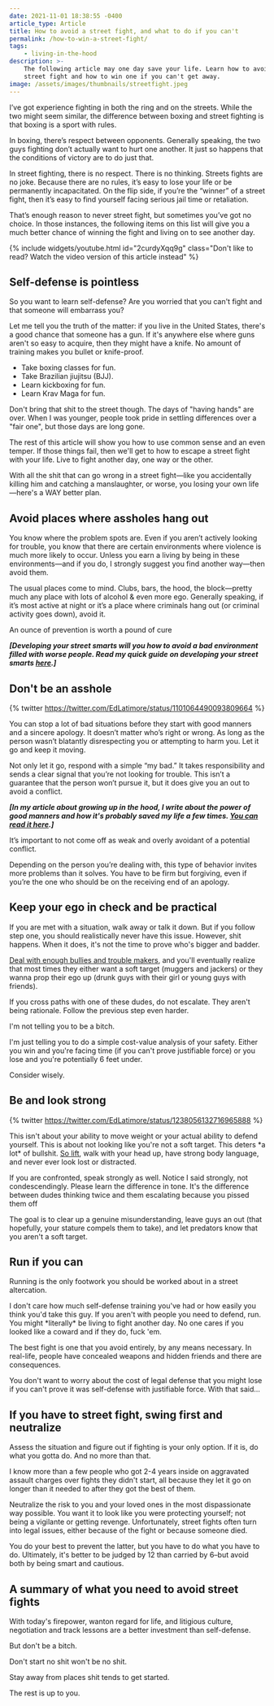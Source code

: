 ```yaml
---
date: 2021-11-01 18:38:55 -0400
article_type: Article
title: How to avoid a street fight, and what to do if you can't
permalink: /how-to-win-a-street-fight/
tags:
    - living-in-the-hood
description: >-
    The following article may one day save your life. Learn how to avoid a
    street fight and how to win one if you can't get away.
image: /assets/images/thumbnails/streetfight.jpeg
---
```

I’ve got experience fighting in both the ring and on the streets. While the two might seem similar, the difference between boxing and street fighting is that boxing is a sport with rules.

In boxing, there’s respect between opponents. Generally speaking, the two guys fighting don’t actually want to hurt one another. It just so happens that the conditions of victory are to do just that.

In street fighting, there is no respect. There is no thinking. Streets fights are no joke. Because there are no rules, it’s easy to lose your life or be permanently incapacitated. On the flip side, if you’re the “winner” of a street fight, then it’s easy to find yourself facing serious jail time or retaliation.

That’s enough reason to never street fight, but sometimes you’ve got no choice. In those instances, the following items on this list will give you a much better chance of winning the fight and living on to see another day.

{% include widgets/youtube.html id="2curdyXqq9g" class="Don't like to read? Watch the video version of this article instead" %}

## Self-defense is pointless

So you want to learn self-defense? Are you worried that you can't fight and that someone will embarrass you?

Let me tell you the truth of the matter: if you live in the United States, there's a good chance that someone has a gun. If it's anywhere else where guns aren't so easy to acquire, then they might have a knife. No amount of training makes you bullet or knife-proof.

* Take boxing classes for fun.
* Take Brazilian jiujitsu (BJJ).
* Learn kickboxing for fun.
* Learn Krav Maga for fun.

Don't bring that shit to the street though. The days of "having hands" are over. When I was younger, people took pride in settling differences over a "fair one", but those days are long gone.

The rest of this article will show you how to use common sense and an even temper. If those things fail, then we'll get to how to escape a street fight with your life. Live to fight another day, one way or the other.

With all the shit that can go wrong in a street fight—like you accidentally killing him and catching a manslaughter, or worse, you losing your own life—here's a WAY better plan.

## Avoid places where assholes hang out

You know where the problem spots are. Even if you aren’t actively looking for trouble, you know that there are certain environments where violence is much more likely to occur. Unless you earn a living by being in these environments—and if you do, I strongly suggest you find another way—then avoid them.

The usual places come to mind. Clubs, bars, the hood, the block—pretty much any place with lots of alcohol & even more ego. Generally speaking, if it’s most active at night or it’s a place where criminals hang out (or criminal activity goes down), avoid it.

An ounce of prevention is worth a pound of cure

***\[Developing your street smarts will you how to avoid a bad environment filled with worse people. Read my quick guide on developing your street smarts [here](/how-to-be-street-smart/).\]***

## Don't be an asshole

{% twitter https://twitter.com/EdLatimore/status/1101064490093809664 %}

You can stop a lot of bad situations before they start with good manners and a sincere apology. It doesn’t matter who’s right or wrong. As long as the person wasn’t blatantly disrespecting you or attempting to harm you. Let it go and keep it moving.

Not only let it go, respond with a simple “my bad.” It takes responsibility and sends a clear signal that you’re not looking for trouble. This isn’t a guarantee that the person won’t pursue it, but it does give you an out to avoid a conflict.

***\[In my article about growing up in the hood, I write about the power of good manners and how it's probably saved my life a few times. [You can read it here](/lessons-from-the-ghetto-willingness-to-fight/).\]***

It’s important to not come off as weak and overly avoidant of a potential conflict.

Depending on the person you’re dealing with, this type of behavior invites more problems than it solves. You have to be firm but forgiving, even if you’re the one who should be on the receiving end of an apology.

## Keep your ego in check and be practical

If you are met with a situation, walk away or talk it down. But if you follow step one, you should realistically never have this issue. However, shit happens. When it does, it's not the time to prove who's bigger and badder.

[Deal with enough bullies and trouble makers](/lessons-from-the-ghetto-willingness-to-fight/), and you'll eventually realize that most times they either want a soft target (muggers and jackers) or they wanna prop their ego up (drunk guys with their girl or young guys with friends).

If you cross paths with one of these dudes, do not escalate. They aren't being rationale. Follow the previous step even harder.

I'm not telling you to be a bitch.

I'm just telling you to do a simple cost-value analysis of your safety. Either you win and you're facing time (if you can't prove justifiable force) or you lose and you're potentially 6 feet under.

Consider wisely.

## Be and look strong

{% twitter https://twitter.com/EdLatimore/status/1238056132716965888 %}

This isn't about your ability to move weight or your actual ability to defend yourself. This is about not looking like you're not a soft target. This deters \*a lot\* of bullshit. [So lift](/life-lessons-from-gym/), walk with your head up, have strong body language, and never ever look lost or distracted.

If you are confronted, speak strongly as well. Notice I said strongly, not condescendingly. Please learn the difference in tone. It's the difference between dudes thinking twice and them escalating because you pissed them off

The goal is to clear up a genuine misunderstanding, leave guys an out (that hopefully, your stature compels them to take), and let predators know that you aren't a soft target.

## Run if you can

Running is the only footwork you should be worked about in a street altercation.

I don't care how much self-defense training you've had or how easily you think you'd take this guy. If you aren't with people you need to defend, run. You might \*literally\* be living to fight another day. No one cares if you looked like a coward and if they do, fuck 'em.

The best fight is one that you avoid entirely, by any means necessary. In real-life, people have concealed weapons and hidden friends and there are consequences.

You don't want to worry about the cost of legal defense that you might lose if you can't prove it was self-defense with justifiable force. With that said…

## If you have to street fight, swing first and neutralize

Assess the situation and figure out if fighting is your only option. If it is, do what you gotta do. And no more than that.

I know more than a few people who got 2-4 years inside on aggravated assault charges over fights they didn't start, all because they let it go on longer than it needed to after they got the best of them.

Neutralize the risk to you and your loved ones in the most dispassionate way possible. You want it to look like you were protecting yourself; not being a vigilante or getting revenge. Unfortunately, street fights often turn into legal issues, either because of the fight or because someone died.

You do your best to prevent the latter, but you have to do what you have to do. Ultimately, it's better to be judged by 12 than carried by 6–but avoid both by being smart and cautious.

## A summary of what you need to avoid street fights

With today's firepower, wanton regard for life, and litigious culture, negotiation and track lessons are a better investment than self-defense.

But don't be a bitch.

Don't start no shit won't be no shit.

Stay away from places shit tends to get started.

The rest is up to you.

